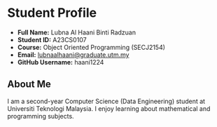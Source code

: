 # Student Profile

- **Full Name:** Lubna Al Haani Binti Radzuan
- **Student ID:** A23CS0107
- **Course:** Object Oriented Programming (SECJ2154)
- **Email:** lubnaalhaani@graduate.utm.my
- **GitHub Username:** haani1224

## About Me
I am a second-year Computer Science (Data Engineering) student at Universiti Teknologi Malaysia. I enjoy learning about mathematical and programming subjects.
